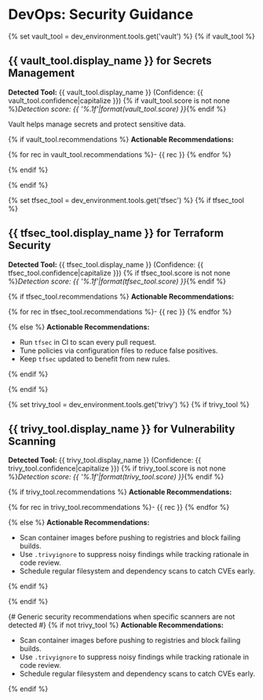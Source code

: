 # DevOps: Security Guidance

{% set vault_tool = dev_environment.tools.get('vault') %}
{% if vault_tool %}

## {{ vault_tool.display_name }} for Secrets Management

**Detected Tool:** {{ vault_tool.display_name }} (Confidence: {{ vault_tool.confidence|capitalize }})
{% if vault_tool.score is not none %}_Detection score: {{ '%.1f'|format(vault_tool.score) }}_{% endif %}

Vault helps manage secrets and protect sensitive data.

{% if vault_tool.recommendations %}
**Actionable Recommendations:**

{% for rec in vault_tool.recommendations %}- {{ rec }}
{% endfor %}

{% endif %}

{% endif %}

{% set tfsec_tool = dev_environment.tools.get('tfsec') %}
{% if tfsec_tool %}

## {{ tfsec_tool.display_name }} for Terraform Security

**Detected Tool:** {{ tfsec_tool.display_name }} (Confidence: {{ tfsec_tool.confidence|capitalize }})
{% if tfsec_tool.score is not none %}_Detection score: {{ '%.1f'|format(tfsec_tool.score) }}_{% endif %}

{% if tfsec_tool.recommendations %}
**Actionable Recommendations:**

{% for rec in tfsec_tool.recommendations %}- {{ rec }}
{% endfor %}

{% else %}
**Actionable Recommendations:**

- Run `tfsec` in CI to scan every pull request.
- Tune policies via configuration files to reduce false positives.
- Keep `tfsec` updated to benefit from new rules.

{% endif %}

{% endif %}

{% set trivy_tool = dev_environment.tools.get('trivy') %}
{% if trivy_tool %}

## {{ trivy_tool.display_name }} for Vulnerability Scanning

**Detected Tool:** {{ trivy_tool.display_name }} (Confidence: {{ trivy_tool.confidence|capitalize }})
{% if trivy_tool.score is not none %}_Detection score: {{ '%.1f'|format(trivy_tool.score) }}_{% endif %}

{% if trivy_tool.recommendations %}
**Actionable Recommendations:**

{% for rec in trivy_tool.recommendations %}- {{ rec }}
{% endfor %}

{% else %}
**Actionable Recommendations:**

- Scan container images before pushing to registries and block failing
  builds.
- Use `.trivyignore` to suppress noisy findings while tracking rationale in
  code review.
- Schedule regular filesystem and dependency scans to catch CVEs early.

{% endif %}

{% endif %}

{# Generic security recommendations when specific scanners are not detected #}
{% if not trivy_tool %}
**Actionable Recommendations:**

- Scan container images before pushing to registries and block failing
  builds.
- Use `.trivyignore` to suppress noisy findings while tracking rationale in
  code review.
- Schedule regular filesystem and dependency scans to catch CVEs early.

{% endif %}
